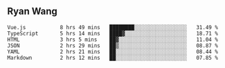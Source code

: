 ## Ryan Wang

<!--START_SECTION:waka-->

```text
Vue.js           8 hrs 49 mins   ████████░░░░░░░░░░░░░░░░░   31.49 %
TypeScript       5 hrs 14 mins   ████▓░░░░░░░░░░░░░░░░░░░░   18.71 %
HTML             3 hrs 5 mins    ██▓░░░░░░░░░░░░░░░░░░░░░░   11.04 %
JSON             2 hrs 29 mins   ██▒░░░░░░░░░░░░░░░░░░░░░░   08.87 %
YAML             2 hrs 21 mins   ██░░░░░░░░░░░░░░░░░░░░░░░   08.44 %
Markdown         2 hrs 12 mins   ██░░░░░░░░░░░░░░░░░░░░░░░   07.85 %
```

<!--END_SECTION:waka-->
